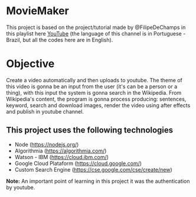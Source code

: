 # MovieMaker

This project is based on the project/tutorial made by @FilipeDeChamps in this playlist here [YouTube](https://www.youtube.com/watch?v=kjhu1LEmRpY&list=PLMdYygf53DP4YTVeu0JxVnWq01uXrLwHi)  (the language of this channel is in Portuguese - Brazil, but all the codes here are in English).

# Objective

Create a video automatically and then uploads to youtube. The theme of this video is gonna be an input from the user (it's can be a person or a thing), with this input the system is gonna search in the Wikipedia. From Wikipedia's content, the program is gonna process producing: sentences, keyword, search and download images, render the video using after effects and publish in youtube channel. 

## This project uses the following technologies ##

- Node (https://nodejs.org/)
- Algorithmia (https://algorithmia.com/)
- Watson - IBM (https://cloud.ibm.com/)
- Google Cloud Plataform (https://cloud.google.com/)
- Custom Search Engine (https://cse.google.com/cse/create/new) 

**Note:** An important point of learning in this project it was the authentication by youtube. 